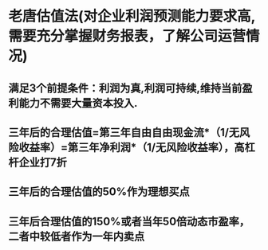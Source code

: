 
# 老唐估值法(对企业利润预测能力要求高, 需要充分掌握财务报表，了解公司运营情况)

## 满足3个前提条件：利润为真,利润可持续,维持当前盈利能力不需要大量资本投入.
## 三年后的合理估值=第三年自由自由现金流*（1/无风险收益率）=第三年净利润*（1/无风险收益率），高杠杆企业打7折
## 三年后的合理估值的50%作为理想买点
## 三年后合理估值的150%或者当年50倍动态市盈率，二者中较低者作为一年内卖点
